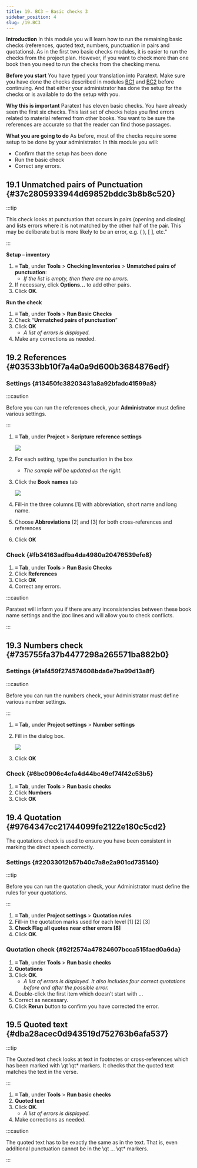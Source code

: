 ```yaml
---
title: 19. BC3 – Basic checks 3
sidebar_position: 4
slug: /19.BC3
---
```




**Introduction**
In this module you will learn how to run the remaining basic checks (references, quoted text, numbers, punctuation in pairs and quotations). As in the first two basic checks modules, it is easier to run the checks from the project plan. However, if you want to check more than one book then you need to run the checks from the checking menu.


**Before you start**
You have typed your translation into Paratext. Make sure you have done the checks described in modules [BC1](https://sillsdev.github.io/paratext-manual/5.BC1) and [BC2](https://sillsdev.github.io/paratext-manual/12.BC2) before continuing. And that either your administrator has done the setup for the checks or is available to do the setup with you.


**Why this is important**
Paratext has eleven basic checks. You have already seen the first six checks. This last set of checks helps you find errors related to material referred from other books. You want to be sure the references are accurate so that the reader can find those passages.


**What you are going to do**
As before, most of the checks require some setup to be done by your administrator. In this module you will:

- Confirm that the setup has been done
- Run the basic check
- Correct any errors.

## 19.1 Unmatched pairs of Punctuation {#37c2805933944d69852bddc3b8b8c520}


:::tip

This check looks at punctuation that occurs in pairs (opening and closing) and lists errors where it is not matched by the other half of the pair. This may be deliberate but is more likely to be an error, e.g. ( ), [ ], etc." 

:::




**Setup – inventory**

1. **≡ Tab**, under **Tools** &gt; **Checking Inventories** &gt; **Unmatched pairs of punctuation**:
	- _If the list is empty, then there are no errors._
1. If necessary, click **Options…** to add other pairs.
1. Click **OK**.

**Run the check**

1. **≡ Tab**, under **Tools** &gt; **Run Basic Checks**
1. Check “**Unmatched pairs of punctuation**”
1. Click **OK**
	- _A list of errors is displayed._
1. Make any corrections as needed.

## 19.2 References {#03533bb10f7a4a0a9d600b3684876edf}


### Settings {#13450fc38203431a8a92bfadc41599a8}


:::caution

Before you can run the references check, your **Administrator** must define various settings. 

:::



1. **≡ Tab**, under **Project** &gt; **Scripture reference settings**

	![](/notion_imgs/1019021315.png)

1. For each setting, type the punctuation in the box
	- _The sample will be updated on the right._
1. Click the **Book names** tab

	![](/notion_imgs/1209414794.png)

1. Fill-in the three columns [1] with abbreviation, short name and long name.
1. Choose **Abbreviations** [2] and [3] for both cross-references and references
1. Click **OK**

### Check {#fb34163adfba4da4980a20476539efe8}

1. **≡ Tab**, under **Tools** &gt; **Run Basic Checks**
1. Click **References**
1. Click **OK**
1. Correct any errors.

:::caution

Paratext will inform you if there are any inconsistencies between these book name settings and the \toc lines and will allow you to check conflicts.

:::




## 19.3 Numbers check {#735755fa37b4477298a265571ba882b0}


### Settings {#1af459f274574608bda6e7ba99d13a8f}


:::caution

Before you can run the numbers check, your Administrator must define various number settings.

:::



1. **≡ Tab,** under **Project settings** &gt; **Number settings**
1. Fill in the dialog box.

	![](/notion_imgs/11100284.png)

1. Click **OK**

### Check {#6bc0906c4efa4d44bc49ef74f42c53b5}

1. **≡ Tab**, under **Tools** &gt; **Run basic checks**
1. Click **Numbers**
1. Click **OK**

## 19.4 Quotation {#9764347cc21744099fe2122e180c5cd2}


The quotations check is used to ensure you have been consistent in marking the direct speech correctly.


### Settings {#22033012b57b40c7a8e2a901cd735140}


:::tip


Before you can run the quotation check, your Administrator must define the rules for your quotations. 


:::

1. **≡ Tab**, under **Project settings** &gt; **Quotation rules**
1. Fill-in the quotation marks used for each level [1] [2] [3]
1. **Check Flag all quotes near other errors [8]**
1. Click **OK**.

### Quotation check {#62f2574a47824607bcca515faed0a6da}

1. **≡ Tab**, under **Tools** &gt; **Run basic checks**
1. **Quotations**
1. Click **OK**.
	- _A list of errors is displayed. It also includes four correct quotations before and after the possible error._
1. Double-click the first item which doesn’t start with …
1. Correct as necessary.
1. Click **Rerun** button to confirm you have corrected the error.

## 19.5 Quoted text {#dba28acec0d943519d752763b6afa537}


:::tip


The Quoted text check looks at text in footnotes or cross-references which has been marked with \qt \qt* markers. It checks that the quoted text matches the text in the verse. 


:::

1. **≡ Tab**, under **Tools** &gt; **Run basic checks**
1. **Quoted text**
1. Click **OK**.
	- _A list of errors is displayed._
1. Make corrections as needed.

:::caution 


The quoted text has to be exactly the same as in the text. That is, even additional punctuation cannot be in the \qt … \\qt* markers. 


:::

